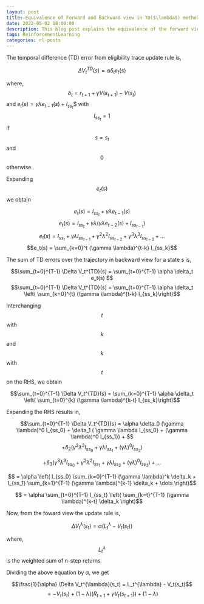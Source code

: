 ```yaml
---
layout: post
title: Equivalence of Forward and Backward view in TD($\lambda$) method 
date: 2022-05-02 18:00:00
description: This blog post explains the equivalence of the forward view and the backward view in the Temporal Difference ($\lambda$) method. The same holds true for generalized advantage estimation.
tags: ReinforcementLearning
categories: rl-posts
---
```


The temporal difference (TD) error from eligibility trace update rule is,

$$ \Delta V_t^{TD}(s) = \alpha \delta_t e_t(s) $$

where, $$\delta_t = r_{t+1} + \gamma V(s_{t+1}) - V(s_t)$$ and $e_t(s) = \gamma \lambda e_{t-1}(s) + I_{ss_t}$$ with $$I_{ss_t} = 1$$ if $$s=s_t$$ and $$0$$ otherwise.

Expanding $$e_t(s)$$ we obtain

$$e_t(s) = I_{ss_t} + \gamma \lambda e_{t-1}(s)$$
$$e_t(s) = I_{ss_t} + \gamma \lambda \left(\gamma \lambda e_{t-2}(s) + I_{ss_{t-1}}\right)$$
$$e_t(s) = I_{ss_t} + \gamma \lambda  I_{ss_{t-1}} + \gamma^2 \lambda^2 I_{ss_{t-2}} + \gamma^3 \lambda^3 I_{ss_{t-3}} + \dots$$
$$e_t(s) = \sum_{k=0}^t (\gamma \lambda)^{t-k} I_{ss_k}$$

The sum of TD errors over the trajectory in backward view for a state $s$ is,

$$\sum_{t=0}^{T-1} \Delta V_t^{TD}(s) = \sum_{t=0}^{T-1} \alpha \delta_t e_t(s) $$
$$\sum_{t=0}^{T-1} \Delta V_t^{TD}(s) = \sum_{t=0}^{T-1} \alpha \delta_t \left( \sum_{k=0}^{t} (\gamma \lambda)^{t-k} I_{ss_k}\right)$$

Interchanging $$t$$ with $$k$$ and $$k$$ with $$t$$ on the RHS, we obtain

$$\sum_{t=0}^{T-1} \Delta V_t^{TD}(s) =  \sum_{k=0}^{T-1} \alpha \delta_t \left( \sum_{t=0}^{k} (\gamma \lambda)^{k-t} I_{ss_k}\right)$$

Expanding the RHS results in,

$$\sum_{t=0}^{T-1} \Delta V_t^{TD}(s) = \alpha \delta_0 (\gamma \lambda)^0 I_{ss_0} + \delta_1 ( \gamma \lambda I_{ss_0} + (\gamma \lambda)^0 I_{ss_1}) + $$
$$ +  \delta_2 ( \gamma^2 \lambda^2 I_{ss_0} +  \gamma \lambda I_{ss_1} +  (\gamma \lambda)^0 I_{ss_2}) $$

$$  +  \delta_3 ( \gamma^3 \lambda^3 I_{ss_0} +  \gamma^2 \lambda^2 I_{ss_1} +  \gamma \lambda I_{ss_2} + (\gamma \lambda)^0 I_{ss_3}) + \dots$$

 $$ = \alpha \left( I_{ss_0} \sum_{k=0}^{T-1} (\gamma \lambda)^k \delta_k +  I_{ss_1} \sum_{k=1}^{T-1} (\gamma \lambda)^{k-1} \delta_k + \dots \right)$$

 $$ = \alpha \sum_{t=0}^{T-1} I_{ss_t} \left( \sum_{k=t}^{T-1} (\gamma \lambda)^{k-t} \delta_k \right)$$


Now, from the foward view the update rule is,

$$\Delta V_t^{\lambda}(s_t) = \alpha (L_t^{\lambda} - V_t(s_t)) $$

where, $$L_t^{\lambda}$$ is the weighted sum of n-step returns

Dividing the above equation by $\alpha$, we get

$$\frac{1}{\alpha} \Delta V_t^{\lambda}(s_t) = L_t^{\lambda} - V_t(s_t)$$
$$ = - V_t(s_t) + (1-\lambda) (R_{t+1} + \gamma V_t(s_{t+1})) + (1-\lambda)$$
